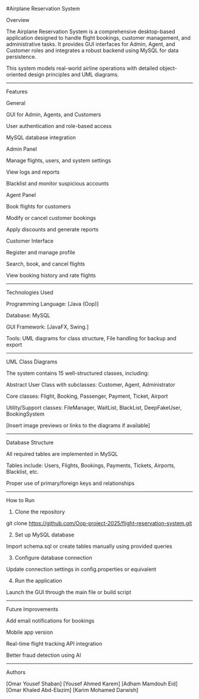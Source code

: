 #Airplane Reservation System

Overview

The Airplane Reservation System is a comprehensive desktop-based application designed to handle flight bookings, customer management, and administrative tasks.
 It provides GUI interfaces for Admin, Agent, and Customer roles and integrates a robust backend using MySQL for data persistence.

This system models real-world airline operations with detailed object-oriented design principles and UML diagrams.


---

Features

General

GUI for Admin, Agents, and Customers

User authentication and role-based access

MySQL database integration


Admin Panel

Manage flights, users, and system settings

View logs and reports

Blacklist and monitor suspicious accounts


Agent Panel

Book flights for customers

Modify or cancel customer bookings

Apply discounts and generate reports


Customer Interface

Register and manage profile

Search, book, and cancel flights

View booking history and rate flights



---

Technologies Used

Programming Language: [Java (Oop)]

Database: MySQL

GUI Framework: [JavaFX, Swing.]

Tools: UML diagrams for class structure, File handling for backup and export



---

UML Class Diagrams

The system contains 15 well-structured classes, including:

Abstract User Class with subclasses: Customer, Agent, Administrator

Core classes: Flight, Booking, Passenger, Payment, Ticket, Airport

Utility/Support classes: FileManager, WaitList, BlackList, DeepFakeUser, BookingSystem


[Insert image previews or links to the diagrams if available]


---

Database Structure

All required tables are implemented in MySQL

Tables include: Users, Flights, Bookings, Payments, Tickets, Airports, Blacklist, etc.

Proper use of primary/foreign keys and relationships



---

How to Run

1. Clone the repository

git clone https://github.com/Oop-project-2025/flight-reservation-system.git


2. Set up MySQL database

Import schema.sql or create tables manually using provided queries



3. Configure database connection

Update connection settings in config.properties or equivalent



4. Run the application

Launch the GUI through the main file or build script



---

Future Improvements

Add email notifications for bookings

Mobile app version

Real-time flight tracking API integration

Better fraud detection using AI



---

Authors

[Omar Yousef Shaban]
[Yousef Ahmed Karem]
[Adham Mamdouh Eid]
[Omar Khaled Abd-Elazim]
[Karim Mohamed Darwish]

